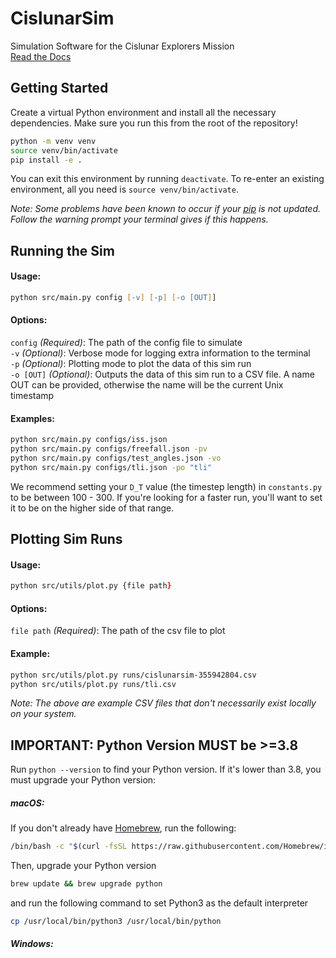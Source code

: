 # CislunarSim

Simulation Software for the Cislunar Explorers Mission  
[Read the Docs](https://cislunarsim.readthedocs.io/en/latest/)

## Getting Started

Create a virtual Python environment and install all the necessary dependencies. Make sure you run this from the root of the repository!

```bash
python -m venv venv
source venv/bin/activate
pip install -e .
```

You can exit this environment by running `deactivate`. To re-enter an existing environment, all you need is `source venv/bin/activate`.  

*Note: Some problems have been known to occur if your [pip](https://pypi.org/project/pip/) is not updated. Follow the warning prompt your terminal gives if this happens.*

## Running the Sim

#### Usage:

```zsh
python src/main.py config [-v] [-p] [-o [OUT]] 
```

#### Options:  
`config` *(Required)*: The path of the config file to simulate  
`-v` *(Optional)*: Verbose mode for logging extra information to the terminal  
`-p` *(Optional)*: Plotting mode to plot the data of this sim run  
`-o [OUT]` *(Optional)*: Outputs the data of this sim run to a CSV file. A name OUT can be provided, otherwise the name will be the current Unix timestamp

#### Examples:  
```zsh
python src/main.py configs/iss.json 
python src/main.py configs/freefall.json -pv
python src/main.py configs/test_angles.json -vo
python src/main.py configs/tli.json -po "tli"
```

We recommend setting your `D_T` value (the timestep length) in `constants.py` to be between 100 - 300. If you're looking for a faster run, you'll want to set it to be on the higher side of that range.

## Plotting Sim Runs

#### Usage:  

```zsh
python src/utils/plot.py {file path}
```

#### Options:  
`file path` *(Required)*: The path of the csv file to plot  

#### Example:  
```zsh
python src/utils/plot.py runs/cislunarsim-355942804.csv
python src/utils/plot.py runs/tli.csv
```

*Note: The above are example CSV files that don't necessarily exist locally on your system.*

## IMPORTANT: Python Version MUST be >=3.8

Run `python --version` to find your Python version. If it's lower than 3.8, you must upgrade your Python version:

##### macOS:

If you don't already have [Homebrew](https://brew.sh/), run the following:

```zsh
/bin/bash -c "$(curl -fsSL https://raw.githubusercontent.com/Homebrew/install/HEAD/install.sh)"
```

Then, upgrade your Python version

```zsh
brew update && brew upgrade python
```

and run the following command to set Python3 as the default interpreter

```zsh
cp /usr/local/bin/python3 /usr/local/bin/python
```

##### Windows: